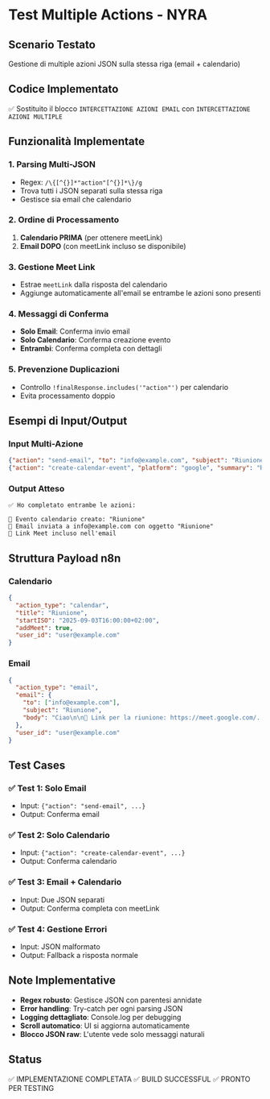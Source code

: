# Test Multiple Actions - NYRA

## Scenario Testato
Gestione di multiple azioni JSON sulla stessa riga (email + calendario)

## Codice Implementato
✅ Sostituito il blocco `INTERCETTAZIONE AZIONI EMAIL` con `INTERCETTAZIONE AZIONI MULTIPLE`

## Funzionalità Implementate

### 1. Parsing Multi-JSON
- Regex: `/\{[^{}]*"action"[^{}]*\}/g`
- Trova tutti i JSON separati sulla stessa riga
- Gestisce sia email che calendario

### 2. Ordine di Processamento
1. **Calendario PRIMA** (per ottenere meetLink)
2. **Email DOPO** (con meetLink incluso se disponibile)

### 3. Gestione Meet Link
- Estrae `meetLink` dalla risposta del calendario
- Aggiunge automaticamente all'email se entrambe le azioni sono presenti

### 4. Messaggi di Conferma
- **Solo Email**: Conferma invio email
- **Solo Calendario**: Conferma creazione evento
- **Entrambi**: Conferma completa con dettagli

### 5. Prevenzione Duplicazioni
- Controllo `!finalResponse.includes('"action"')` per calendario
- Evita processamento doppio

## Esempi di Input/Output

### Input Multi-Azione
```json
{"action": "send-email", "to": "info@example.com", "subject": "Riunione", "body": "Ciao"}
{"action": "create-calendar-event", "platform": "google", "summary": "Riunione", "startISO": "2025-09-03T16:00:00+02:00"}
```

### Output Atteso
```
✅ Ho completato entrambe le azioni:

📅 Evento calendario creato: "Riunione"
📧 Email inviata a info@example.com con oggetto "Riunione"
🔗 Link Meet incluso nell'email
```

## Struttura Payload n8n

### Calendario
```json
{
  "action_type": "calendar",
  "title": "Riunione",
  "startISO": "2025-09-03T16:00:00+02:00",
  "addMeet": true,
  "user_id": "user@example.com"
}
```

### Email
```json
{
  "action_type": "email",
  "email": {
    "to": ["info@example.com"],
    "subject": "Riunione",
    "body": "Ciao\n\n🔗 Link per la riunione: https://meet.google.com/..."
  },
  "user_id": "user@example.com"
}
```

## Test Cases

### ✅ Test 1: Solo Email
- Input: `{"action": "send-email", ...}`
- Output: Conferma email

### ✅ Test 2: Solo Calendario  
- Input: `{"action": "create-calendar-event", ...}`
- Output: Conferma calendario

### ✅ Test 3: Email + Calendario
- Input: Due JSON separati
- Output: Conferma completa con meetLink

### ✅ Test 4: Gestione Errori
- Input: JSON malformato
- Output: Fallback a risposta normale

## Note Implementative

- **Regex robusto**: Gestisce JSON con parentesi annidate
- **Error handling**: Try-catch per ogni parsing JSON
- **Logging dettagliato**: Console.log per debugging
- **Scroll automatico**: UI si aggiorna automaticamente
- **Blocco JSON raw**: L'utente vede solo messaggi naturali

## Status
✅ IMPLEMENTAZIONE COMPLETATA
✅ BUILD SUCCESSFUL
✅ PRONTO PER TESTING
